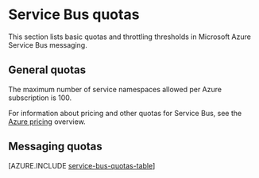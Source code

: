 <properties 
   pageTitle="Service Bus Quotas"
   description="Service Bus limits and quotas."
   services="service-bus"
   documentationCenter="na"
   authors="sethmanheim"
   manager="timlt"
   editor="" />
<tags 
   ms.service="service-bus"
   ms.devlang="na"
   ms.topic="article"
   ms.tgt_pltfrm="na"
   ms.workload="tbd"
   ms.date="06/09/2015"
   ms.author="sethm" />

# Service Bus quotas

This section lists basic quotas and throttling thresholds in Microsoft Azure Service Bus messaging.

## General quotas

The maximum number of service namespaces allowed per Azure subscription is 100.

For information about pricing and other quotas for Service Bus, see the [Azure pricing](http://azure.microsoft.com/pricing/) overview.

## Messaging quotas

[AZURE.INCLUDE [service-bus-quotas-table](../includes/service-bus-quotas-table.md)]
